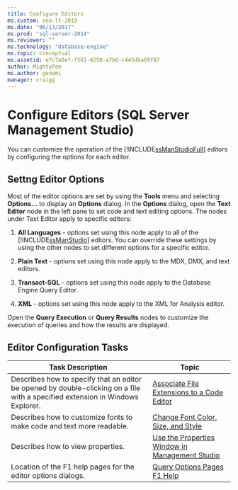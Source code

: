 ```yaml
---
title: Configure Editors
ms.custom: seo-lt-2019
ms.date: "06/13/2017"
ms.prod: "sql-server-2014"
ms.reviewer: ""
ms.technology: "database-engine"
ms.topic: conceptual
ms.assetid: e7c7a8ef-f561-4258-a7b6-c445dba69f87
author: MightyPen
ms.author: genemi
manager: craigg
---
```

# Configure Editors (SQL Server Management Studio)
  You can customize the operation of the [!INCLUDE[ssManStudioFull](../../includes/ssmanstudiofull-md.md)] editors by configuring the options for each editor.  
  
## Settng Editor Options  
 Most of the editor options are set by using the **Tools** menu and selecting **Options...** to display an **Options** dialog. In the **Options** dialog, open the **Text Editor** node in the left pane to set code and text editing options. The nodes under Text Editor apply to specific editors:  
  
1.  **All Languages** - options set using this node apply to all of the [!INCLUDE[ssManStudio](../../includes/ssmanstudio-md.md)] editors. You can override these settings by using the other nodes to set different options for a specific editor.  
  
2.  **Plain Text** - options set using this node apply to the MDX, DMX, and text editors.  
  
3.  **Transact-SQL** - options set using this node apply to the Database Engine Query Editor.  
  
4.  **XML** - options set using this node apply to the XML for Analysis editor.  
  
 Open the **Query Execution** or **Query Results** nodes to customize the execution of queries and how the results are displayed.  
  
## Editor Configuration Tasks  
  
|Task Description|Topic|  
|----------------------|-----------|  
|Describes how to specify that an editor be opened by double-clicking on a file with a specified extension in Windows Explorer.|[Associate File Extensions to a Code Editor](associate-file-extensions-to-a-code-editor.md)|  
|Describes how to customize fonts to make code and text more readable.|[Change Font Color, Size, and Style](change-font-color-size-and-style.md)|  
|Describes how to view properties.|[Use the Properties Window in Management Studio](use-the-properties-window-in-management-studio.md)|  
|Location of the F1 help pages for the editor options dialogs.|[Query Options Pages F1 Help](../../database-engine/query-options-pages-f1-help.md)|  
  
  
